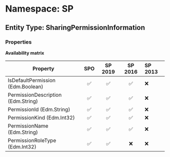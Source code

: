 # Namespace: SP

## Entity Type: SharingPermissionInformation

### Properties

**Availability matrix**

Property | SPO | SP 2019 | SP 2016 | SP 2013
----------|:---:|:-------:|:-------:|:-------
IsDefaultPermission (Edm.Boolean) | ✅ | ✅ | ✅ | ❌
PermissionDescription (Edm.String) | ✅ | ✅ | ✅ | ❌
PermissionId (Edm.String) | ✅ | ✅ | ✅ | ❌
PermissionKind (Edm.Int32) | ✅ | ✅ | ✅ | ❌
PermissionName (Edm.String) | ✅ | ✅ | ✅ | ❌
PermissionRoleType (Edm.Int32) | ✅ | ✅ | ❌ | ❌

